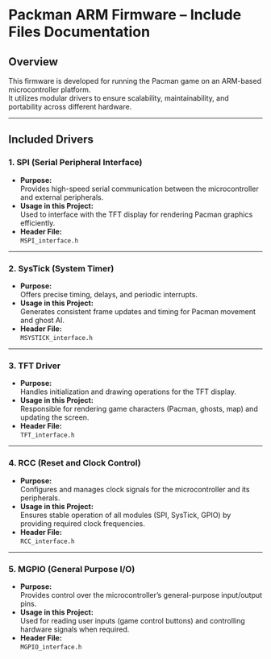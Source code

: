 # Packman ARM Firmware – Include Files Documentation

## Overview
This firmware is developed for running the Pacman game on an ARM-based microcontroller platform.  
It utilizes modular drivers to ensure scalability, maintainability, and portability across different hardware.

---

## Included Drivers

### 1. SPI (Serial Peripheral Interface)
- **Purpose:**  
  Provides high-speed serial communication between the microcontroller and external peripherals.
- **Usage in this Project:**  
  Used to interface with the TFT display for rendering Pacman graphics efficiently.
- **Header File:**  
  `MSPI_interface.h`

---

### 2. SysTick (System Timer)
- **Purpose:**  
  Offers precise timing, delays, and periodic interrupts.
- **Usage in this Project:**  
  Generates consistent frame updates and timing for Pacman movement and ghost AI.
- **Header File:**  
  `MSYSTICK_interface.h`

---

### 3. TFT Driver
- **Purpose:**  
  Handles initialization and drawing operations for the TFT display.
- **Usage in this Project:**  
  Responsible for rendering game characters (Pacman, ghosts, map) and updating the screen.
- **Header File:**  
  `TFT_interface.h`

---

### 4. RCC (Reset and Clock Control)
- **Purpose:**  
  Configures and manages clock signals for the microcontroller and its peripherals.
- **Usage in this Project:**  
  Ensures stable operation of all modules (SPI, SysTick, GPIO) by providing required clock frequencies.
- **Header File:**  
  `RCC_interface.h`

---

### 5. MGPIO (General Purpose I/O)
- **Purpose:**  
  Provides control over the microcontroller’s general-purpose input/output pins.
- **Usage in this Project:**  
  Used for reading user inputs (game control buttons) and controlling hardware signals when required.
- **Header File:**  
  `MGPIO_interface.h`
